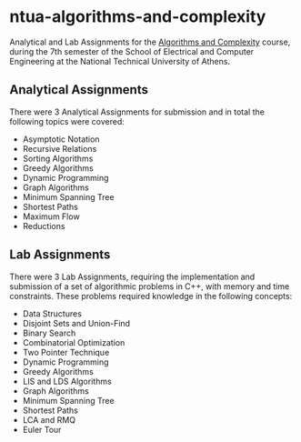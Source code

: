 # ntua-algorithms-and-complexity

Analytical and Lab Assignments for the [Algorithms and Complexity](https://www.ece.ntua.gr/en/undergraduate/courses/3105) course, during the 7th semester of the School of Electrical and Computer Engineering at the National Technical University of Athens.

## Analytical Assignments

There were 3 Analytical Assignments for submission and in total the following topics were covered:

- Asymptotic Notation
- Recursive Relations
- Sorting Algorithms
- Greedy Algorithms
- Dynamic Programming
- Graph Algorithms
- Minimum Spanning Tree
- Shortest Paths
- Maximum Flow
- Reductions

## Lab Assignments

There were 3 Lab Assignments, requiring the implementation and submission of a set of algorithmic problems in C++, with memory and time constraints. These problems required knowledge in the following concepts:

- Data Structures
- Disjoint Sets and Union-Find
- Binary Search
- Combinatorial Optimization
- Two Pointer Technique
- Dynamic Programming
- Greedy Algorithms
- LIS and LDS Algorithms
- Graph Algorithms
- Minimum Spanning Tree
- Shortest Paths
- LCA and RMQ
- Euler Tour
